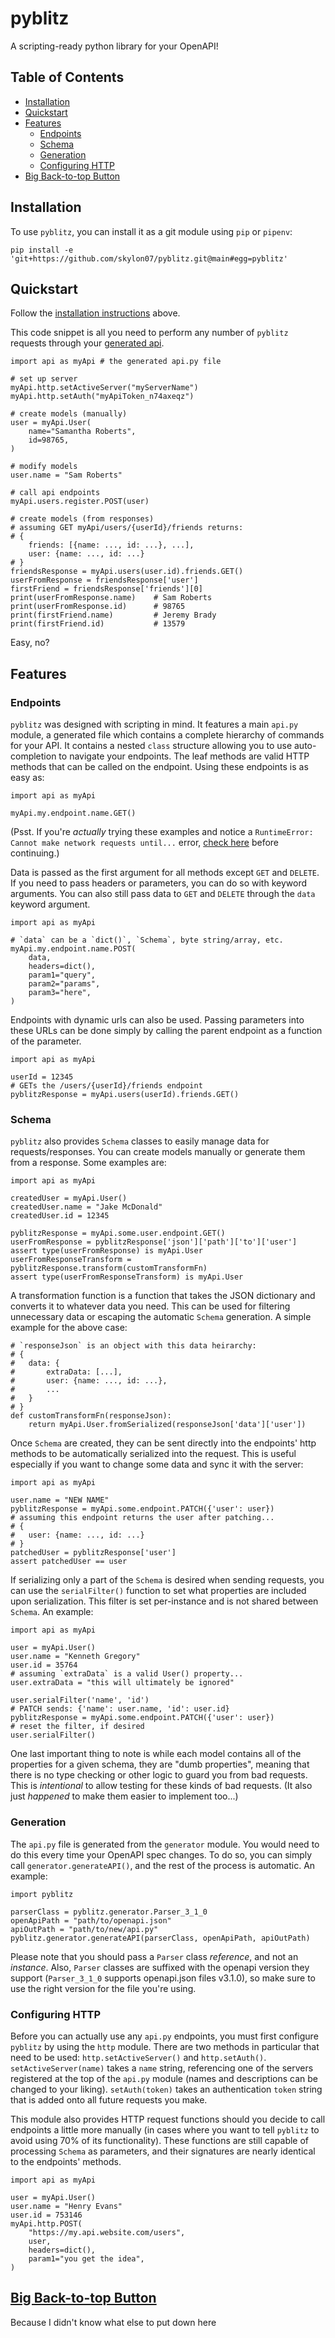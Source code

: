 # pyblitz
A scripting-ready python library for your OpenAPI!


## Table of Contents

- [Installation](#installation)
- [Quickstart](#quickstart)
- [Features](#features)
    - [Endpoints](#endpoints)
    - [Schema](#schema)
    - [Generation](#generation)
    - [Configuring HTTP](#configuring-http)
- [Big Back-to-top Button](#big-back-to-top-button)


## Installation

To use `pyblitz`, you can install it as a git module using `pip` or `pipenv`:

```
pip install -e 'git+https://github.com/skylon07/pyblitz.git@main#egg=pyblitz'
```


## Quickstart

Follow the [installation instructions](#installation) above.

This code snippet is all you need to perform any number of `pyblitz` requests through your [generated api](#generation).

``` 
import api as myApi # the generated api.py file

# set up server
myApi.http.setActiveServer("myServerName")
myApi.http.setAuth("myApiToken_n74axeqz")

# create models (manually)
user = myApi.User(
    name="Samantha Roberts",
    id=98765,
)

# modify models
user.name = "Sam Roberts"

# call api endpoints
myApi.users.register.POST(user)

# create models (from responses)
# assuming GET myApi/users/{userId}/friends returns:
# {
    friends: [{name: ..., id: ...}, ...],
    user: {name: ..., id: ...}
# }
friendsResponse = myApi.users(user.id).friends.GET()
userFromResponse = friendsResponse['user']
firstFriend = friendsResponse['friends'][0]
print(userFromResponse.name)    # Sam Roberts
print(userFromResponse.id)      # 98765
print(firstFriend.name)         # Jeremy Brady
print(firstFriend.id)           # 13579
```

Easy, no?


## Features

### Endpoints

`pyblitz` was designed with scripting in mind. It features a main `api.py` module, a generated file which contains a complete hierarchy of commands for your API. It contains a nested `class` structure allowing you to use auto-completion to navigate your endpoints. The leaf methods are valid HTTP methods that can be called on the endpoint. Using these endpoints is as easy as:

```
import api as myApi

myApi.my.endpoint.name.GET()
```

(Psst. If you're *actually* trying these examples and notice a `RuntimeError: Cannot make network requests until...` error, [check here](#configuring-http) before continuing.)

Data is passed as the first argument for all methods except `GET` and `DELETE`. If you need to pass headers or parameters, you can do so with keyword arguments. You can also still pass data to `GET` and `DELETE` through the `data` keyword argument.

```
import api as myApi

# `data` can be a `dict()`, `Schema`, byte string/array, etc.
myApi.my.endpoint.name.POST(
    data,
    headers=dict(),
    param1="query",
    param2="params",
    param3="here",
)
```

Endpoints with dynamic urls can also be used. Passing parameters into these URLs can be done
simply by calling the parent endpoint as a function of the parameter.

```
import api as myApi

userId = 12345
# GETs the /users/{userId}/friends endpoint
pyblitzResponse = myApi.users(userId).friends.GET()
```

### Schema

`pyblitz` also provides `Schema` classes to easily manage data for requests/responses. You can create models manually or generate them from a response. Some examples are:

```
import api as myApi

createdUser = myApi.User()
createdUser.name = "Jake McDonald"
createdUser.id = 12345

pyblitzResponse = myApi.some.user.endpoint.GET()
userFromResponse = pyblitzResponse['json']['path']['to']['user']
assert type(userFromResponse) is myApi.User
userFromResponseTransform = pyblitzResponse.transform(customTransformFn)
assert type(userFromResponseTransform) is myApi.User
```

A transformation function is a function that takes the JSON dictionary and converts it to whatever data you need. This can be used for filtering unnecessary data or escaping the automatic `Schema` generation. A simple example for the above case:

```
# `responseJson` is an object with this data heirarchy:
# {
#   data: {
#       extraData: [...],
#       user: {name: ..., id: ...},
#       ...
#   }
# }
def customTransformFn(responseJson):
    return myApi.User.fromSerialized(responseJson['data']['user'])
```

Once `Schema` are created, they can be sent directly into the endpoints' http methods to be automatically serialized into the request. This is useful especially if you want to change some data and sync it with the server:

```
import api as myApi

user.name = "NEW NAME"
pyblitzResponse = myApi.some.endpoint.PATCH({'user': user})
# assuming this endpoint returns the user after patching...
# {
#   user: {name: ..., id: ...}
# }
patchedUser = pyblitzResponse['user']
assert patchedUser == user
```

If serializing only a part of the `Schema` is desired when sending requests, you can use the `serialFilter()` function to set what properties are included upon serialization. This filter is set per-instance and is not shared between `Schema`. An example:

```
import api as myApi

user = myApi.User()
user.name = "Kenneth Gregory"
user.id = 35764
# assuming `extraData` is a valid User() property...
user.extraData = "this will ultimately be ignored"

user.serialFilter('name', 'id')
# PATCH sends: {'name': user.name, 'id': user.id}
pyblitzResponse = myApi.some.endpoint.PATCH({'user': user})
# reset the filter, if desired
user.serialFilter()
```

One last important thing to note is while each model contains all of the properties for a given schema, they are "dumb properties", meaning that there is no type checking or other logic to guard you from bad requests. This is *intentional* to allow testing for these kinds of bad requests. (It also just *happened* to make them easier to implement too...)

### Generation

The `api.py` file is generated from the `generator` module. You would need to do this every time your OpenAPI spec changes. To do so, you can simply call `generator.generateAPI()`, and the rest of the process is automatic. An example:

```
import pyblitz

parserClass = pyblitz.generator.Parser_3_1_0
openApiPath = "path/to/openapi.json"
apiOutPath = "path/to/new/api.py"
pyblitz.generator.generateAPI(parserClass, openApiPath, apiOutPath)
```

Please note that you should pass a `Parser` class *reference*, and not an *instance*. Also, `Parser` classes are suffixed with the openapi version they support (`Parser_3_1_0` supports openapi.json files v3.1.0), so make sure to use the right version for the file you're using.

### Configuring HTTP

Before you can actually use any `api.py` endpoints, you must first configure `pyblitz` by using the `http` module. There are two methods in particular that need to be used: `http.setActiveServer()` and `http.setAuth()`. `setActiveServer(name)` takes a `name` string, referencing one of the servers registered at the top of the `api.py` module (names and descriptions can be changed to your liking). `setAuth(token)` takes an authentication `token` string that is added onto all future requests you make.

This module also provides HTTP request functions should you decide to call endpoints a little more manually (in cases where you want to tell `pyblitz` to avoid using 70% of its functionality). These functions are still capable of processing `Schema` as parameters, and their signatures are nearly identical to the endpoints' methods.

```
import api as myApi

user = myApi.User()
user.name = "Henry Evans"
user.id = 753146
myApi.http.POST(
    "https://my.api.website.com/users",
    user,
    headers=dict(),
    param1="you get the idea",
)
```

## [Big Back-to-top Button](#pyblitz)

Because I didn't know what else to put down here
